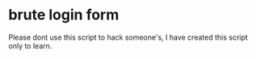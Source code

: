 # brute login form

Please dont use this script to hack someone's, I have created this script only to learn.
